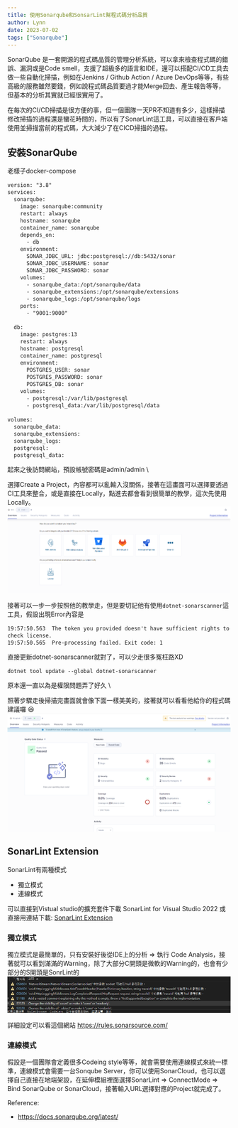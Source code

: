 ```yaml
---
title: 使用Sonarqube和SonsarLint幫程式碼分析品質
author: Lynn
date: 2023-07-02
tags: ["Sonarqube"]
---
```


SonarQube 是一套開源的程式碼品質的管理分析系統，可以拿來檢查程式碼的錯誤、漏洞或是Code smell，支援了超級多的語言和IDE，還可以搭配CI/CD工具去做一些自動化掃描，例如在Jenkins / Github Action / Azure DevOps等等，有些高級的服務雖然要錢，例如說程式碼品質要過才能Merge回去、產生報告等等，但基本的分析其實就已經很實用了。

在每次的CI/CD掃描是很方便的事，但一個團隊一天PR不知道有多少，這樣掃描修改掃描的過程還是蠻花時間的，所以有了SonarLint這工具，可以直接在客戶端使用並掃描當前的程式碼，大大減少了在CICD掃描的過程。

<!--more-->

## 安裝SonarQube

老樣子docker-compose
```
version: "3.8"
services:
  sonarqube:
    image: sonarqube:community
    restart: always
    hostname: sonarqube
    container_name: sonarqube
    depends_on:
      - db
    environment:
      SONAR_JDBC_URL: jdbc:postgresql://db:5432/sonar
      SONAR_JDBC_USERNAME: sonar
      SONAR_JDBC_PASSWORD: sonar
    volumes:
      - sonarqube_data:/opt/sonarqube/data
      - sonarqube_extensions:/opt/sonarqube/extensions
      - sonarqube_logs:/opt/sonarqube/logs
    ports:
      - "9001:9000"

  db:
    image: postgres:13
    restart: always
    hostname: postgresql
    container_name: postgresql
    environment:
      POSTGRES_USER: sonar
      POSTGRES_PASSWORD: sonar
      POSTGRES_DB: sonar
    volumes:
      - postgresql:/var/lib/postgresql
      - postgresql_data:/var/lib/postgresql/data

volumes:
  sonarqube_data:
  sonarqube_extensions:
  sonarqube_logs:
  postgresql:
  postgresql_data:
```
起來之後訪問網站，預設帳號密碼是admin/admin \

選擇Create a Project，內容都可以亂輸入沒關係，接著在這畫面可以選擇要透過CI工具來整合，或是直接在Locally，點進去都會看到很簡單的教學，這次先使用Locally。
![Alt text](./image/lobby.png)

接著可以一步一步按照他的教學走，但是要切記他有使用`dotnet-sonarscanner`這工具，假設出現Error內容是
```
19:57:50.563  The token you provided doesn't have sufficient rights to check license.
19:57:50.565  Pre-processing failed. Exit code: 1
```
直接更新dotnet-sonarscanner就對了，可以少走很多冤枉路XD
```
dotnet tool update --global dotnet-sonarscanner
```
原本還一直以為是權限問題弄了好久 \

照著步驟走後掃描完畫面就會像下面一樣美美的，接著就可以看看他給你的程式碼建議囉 😆
![Alt text](./image/scandone.png)

## SonarLint Extension 

SonarLint有兩種模式
* 獨立模式
* 連線模式

可以直接到Vistual studio的擴充套件下載
SonarLint for Visual Studio 2022
或直接用連結下載:
[SonarLint Extension](https://marketplace.visualstudio.com/items?itemName=SonarSource.SonarLintforVisualStudio2022)


### 獨立模式

獨立模式是最簡單的，只有安裝好後從IDE上的分析 => 執行 Code Analysis，接著就可以看到滿滿的Warning，除了大部分C開頭是微軟的Warning的，也會有少部分的S開頭是SonrLint的
![Alt text](./image/warning-sugg.png)

詳細設定可以看這個網站
https://rules.sonarsource.com/

### 連線模式

假設是一個團隊會定義很多Codeing style等等，就會需要使用連線模式來統一標準，連線模式會需要一台Sonqube Server，你可以使用SonarCloud，也可以選擇自己直接在地端架設，在延伸模組裡面選擇SonarLint => ConnectMode => Bind SonarQube or SonarCloud，接著輸入URL選擇對應的Project就完成了。

Reference:
* https://docs.sonarqube.org/latest/
